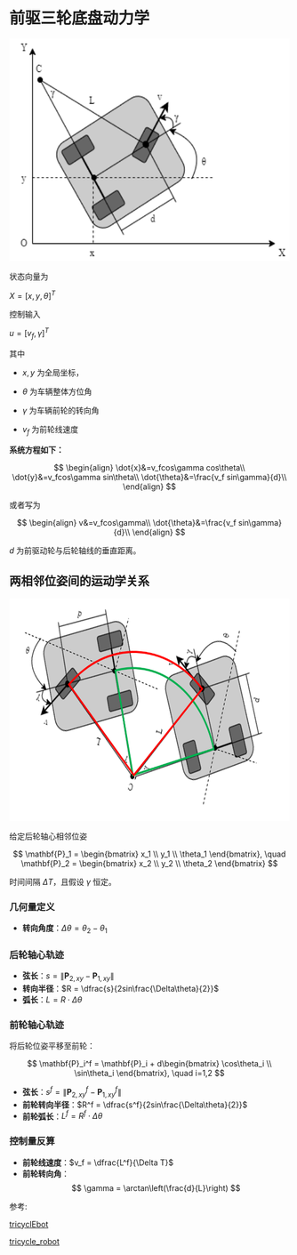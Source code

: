# 前驱三轮底盘动力学

<img src="picture/tricycle_v1.png"  height ="400" />

状态向量为

$X=[x,y,\theta]^T$

控制输入

$u=[v_f,\gamma]^T$

其中

- $x,y$ 为全局坐标，

- $\theta$ 为车辆整体方位角

- $\gamma$ 为车辆前轮的转向角

- $v_f$ 为前轮线速度

**系统方程如下：**

$$
\begin{align}
\dot{x}&=v_fcos\gamma cos\theta\\
\dot{y}&=v_fcos\gamma sin\theta\\
\dot{\theta}&=\frac{v_f sin\gamma}{d}\\
\end{align}
$$

或者写为

$$
\begin{align}
v&=v_fcos\gamma\\
\dot{\theta}&=\frac{v_f sin\gamma}{d}\\
\end{align}
$$

$d$ 为前驱动轮与后轮轴线的垂直距离。

## 两相邻位姿间的运动学关系

<img src="picture/circle.png"  height ="400" />

给定后轮轴心相邻位姿  

$$
\mathbf{P}_1 = \begin{bmatrix} x_1 \\ y_1 \\ \theta_1 \end{bmatrix}, \quad
\mathbf{P}_2 = \begin{bmatrix} x_2 \\ y_2 \\ \theta_2 \end{bmatrix}
$$

时间间隔 $\Delta T$，且假设 $\gamma$ 恒定。

### 几何量定义
- **转向角度**：$\Delta\theta = \theta_2 - \theta_1$  

### 后轮轴心轨迹
- **弦长**：$s = \|\mathbf{P}_{2,xy}-\mathbf{P}_{1,xy}\|$  
- **转向半径**：$R = \dfrac{s}{2sin\frac{\Delta\theta}{2}}$  
- **弧长**：$L = R \cdot \Delta\theta$

### 前轮轴心轨迹
将后轮位姿平移至前轮：

$$
\mathbf{P}_i^f = \mathbf{P}_i + d\begin{bmatrix} \cos\theta_i \\ \sin\theta_i \end{bmatrix}, \quad i=1,2
$$

- **弦长**：$s^f = \|\mathbf{P}_{2,xy}^f - \mathbf{P}_{1,xy}^f\|$  
- **前轮转向半径**：$R^f = \dfrac{s^f}{2sin\frac{\Delta\theta}{2}}$  
- **前轮弧长**：$L^f = R^f \cdot \Delta\theta$

### 控制量反算
- **前轮线速度**：$v_f = \dfrac{L^f}{\Delta T}$  
- **前轮转向角**：  
 $$
  \gamma = \arctan\left(\frac{d}{L}\right)
 $$


参考:

[tricyclEbot](https://github.com/kuralme/tricyclEbot)

[tricycle_robot](https://github.com/duynamrcv/tricycle_robot)
